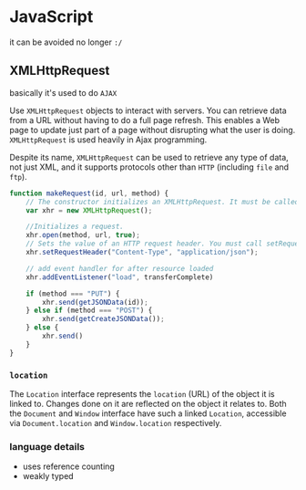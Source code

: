 # JavaScript

it can be avoided no longer `:/`

## XMLHttpRequest

basically it's used to do `AJAX`

Use `XMLHttpRequest` objects to interact with servers. You can retrieve data from
a URL without having to do a full page refresh. This enables a Web page to
update just part of a page without disrupting what the user is doing.
`XMLHttpRequest` is used heavily in Ajax programming.

Despite its name, `XMLHttpRequest` can be used to retrieve any type of data, not
just XML, and it supports protocols other than `HTTP` (including `file` and `ftp`).


```javascript
function makeRequest(id, url, method) {
    // The constructor initializes an XMLHttpRequest. It must be called before any other method calls.
    var xhr = new XMLHttpRequest();

    //Initializes a request.
    xhr.open(method, url, true);
    // Sets the value of an HTTP request header. You must call setRequestHeader()after open(), but before send().
    xhr.setRequestHeader("Content-Type", "application/json");

    // add event handler for after resource loaded
    xhr.addEventListener("load", transferComplete)

    if (method === "PUT") {
        xhr.send(getJSONData(id));
    } else if (method === "POST") {
        xhr.send(getCreateJSONData());
    } else {
        xhr.send()
    }
}
```

### `location`

The `Location` interface represents the `location` (URL) of the object it is linked
to. Changes done on it are reflected on the object it relates to. Both the
`Document` and `Window` interface have such a linked `Location`, accessible via
`Document.location` and `Window.location` respectively.

### language details
* uses reference counting
* weakly typed
